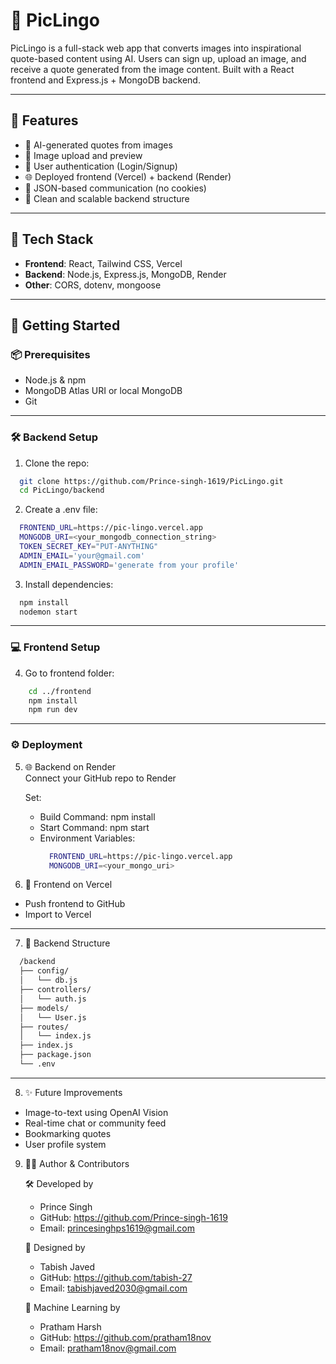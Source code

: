 # 📸 PicLingo

PicLingo is a full-stack web app that converts images into inspirational quote-based content using AI. Users can sign up, upload an image, and receive a quote generated from the image content. Built with a React frontend and Express.js + MongoDB backend.

---

## 📌 Features

- 🧠 AI-generated quotes from images  
- 📸 Image upload and preview  
- 🔐 User authentication (Login/Signup)  
- 🌐 Deployed frontend (Vercel) + backend (Render)  
- 🔄 JSON-based communication (no cookies)  
- 🧱 Clean and scalable backend structure

---

## 🧩 Tech Stack

- **Frontend**: React, Tailwind CSS, Vercel
- **Backend**: Node.js, Express.js, MongoDB, Render
- **Other**: CORS, dotenv, mongoose

---

## 🚀 Getting Started

### 📦 Prerequisites

- Node.js & npm
- MongoDB Atlas URI or local MongoDB
- Git

---

### 🛠️ Backend Setup

1. Clone the repo:
  ```bash
    git clone https://github.com/Prince-singh-1619/PicLingo.git
    cd PicLingo/backend
  ```

2. Create a .env file:
  ```bash
    FRONTEND_URL=https://pic-lingo.vercel.app
    MONGODB_URI=<your_mongodb_connection_string>
    TOKEN_SECRET_KEY="PUT-ANYTHING"
    ADMIN_EMAIL='your@gmail.com'
    ADMIN_EMAIL_PASSWORD='generate from your profile'
  ```

3. Install dependencies:
  ```bash
    npm install
    nodemon start
  ```

--- 

### 💻 Frontend Setup
4. Go to frontend folder:
  ```bash
      cd ../frontend
      npm install
      npm run dev
  ```

--- 

### ⚙️ Deployment

5. 🌐 Backend on Render   
      Connect your GitHub repo to Render   

      Set:   
      - Build Command: npm install    
      - Start Command: npm start   
      - Environment Variables:   
        ```bash  
          FRONTEND_URL=https://pic-lingo.vercel.app
          MONGODB_URI=<your_mongo_uri>
        ```

6. 📲 Frontend on Vercel   
  - Push frontend to GitHub
  - Import to Vercel

---

7. 📁 Backend Structure
  ```bash
    /backend
    ├── config/
    │   └── db.js
    ├── controllers/
    │   └── auth.js
    ├── models/
    │   └── User.js
    ├── routes/
    │   └── index.js
    ├── index.js
    ├── package.json
    └── .env
  ```

---

8. ✨ Future Improvements
  - Image-to-text using OpenAI Vision
  - Real-time chat or community feed
  - Bookmarking quotes
  - User profile system

9. 👨‍💻 Author & Contributors   

    🛠 Developed by
      - Prince Singh
      - GitHub: https://github.com/Prince-singh-1619
      - Email: princesinghps1619@gmail.com

    🎨 Designed by
      - Tabish Javed
      - GitHub: https://github.com/tabish-27
      - Email: tabishjaved2030@gmail.com

    🤖 Machine Learning by
      - Pratham Harsh
      - GitHub: https://github.com/pratham18nov
      - Email: pratham18nov@gmail.com
